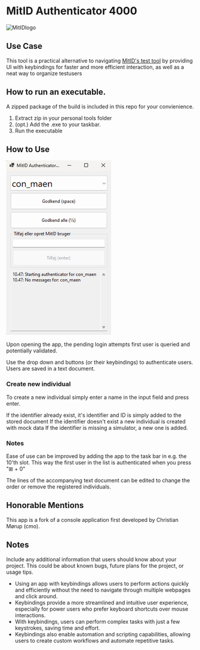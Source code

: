 # MitID Authenticator 4000
![MitIDlogo](\MitIdAuthenticatorApp\mitIdIconSquare.ico)

## Use Case

This tool is a practical alternative to navigating [MitID's test tool](https://pp.mitid.dk/test-tool/frontend/#/view-identity) by providing UI with keybindings for faster and more efficient interaction, as well as a neat way to organize testusers

## How to run an executable.

A zipped package of the build is included in this repo for your convienience. 

1. Extract zip in your personal tools folder
2. (opt.) Add the .exe to your taskbar.
3. Run the executable

## How to Use

![UI](UI-image.png)

Upon opening the app, the pending login attempts first user is queried and potentially validated.

Use the drop down and buttons (or their keybindings) to authenticate users.
Users are saved in a text document.

### Create new individual
To create a new individual simply enter a name in the input field and press enter.

If the identifier already exist, it's identifier and ID is simply added to the stored document
If the identifier doesn't exist a new individual is created with mock data
If the identifier is missing a simulator, a new one is added.

### Notes
Ease of use can be improved by adding the app to the task bar in e.g. the 10'th slot. This way the first user in the list is authenticated when you press "⊞ + 0"

The lines of the accompanying text document can be edited to change the order or remove the registered individuals.

## Honorable Mentions

This app is a fork of a console application first developed by Christian Mørup (cmo). 

## Notes

Include any additional information that users should know about your project. This could be about known bugs, future plans for the project, or usage tips.

- Using an app with keybindings allows users to perform actions quickly and efficiently without the need to navigate through multiple webpages and click around.
- Keybindings provide a more streamlined and intuitive user experience, especially for power users who prefer keyboard shortcuts over mouse interactions.
- With keybindings, users can perform complex tasks with just a few keystrokes, saving time and effort.
- Keybindings also enable automation and scripting capabilities, allowing users to create custom workflows and automate repetitive tasks.

